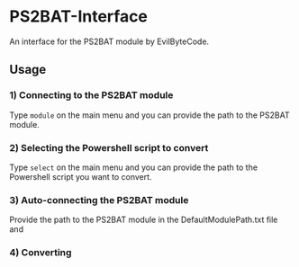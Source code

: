 # PS2BAT-Interface
An interface for the PS2BAT module by EvilByteCode.
## Usage

### 1) Connecting to the PS2BAT module
Type `module` on the main menu and you can provide the path to the PS2BAT module.

### 2) Selecting the Powershell script to convert
Type `select` on the main menu and you can provide the path to the Powershell script you want to convert.

### 3) Auto-connecting the PS2BAT module
Provide the path to the PS2BAT module in the DefaultModulePath.txt file and

### 4) Converting
